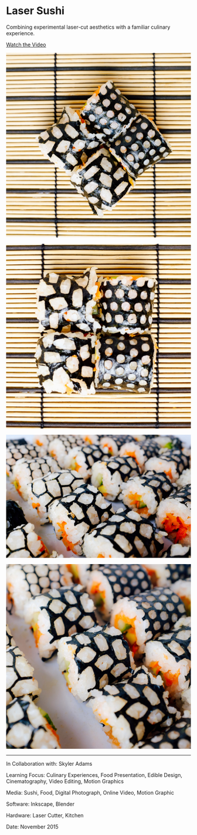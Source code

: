 # Laser Sushi

Combining experimental laser-cut aesthetics with a familiar culinary experience.

[Watch the Video](https://www.youtube.com/watch?v=EK5aldxQQDg)

![](LaserSushi1.jpg)

![](LaserSushi2.jpg)

![](LaserSushi3.jpg)

![](LaserSushi4.jpg)

---

In Collaboration with: Skyler Adams

Learning Focus: Culinary Experiences, Food Presentation, Edible Design, Cinematography, Video Editing, Motion Graphics

Media: Sushi, Food, Digital Photograph, Online Video, Motion Graphic

Software: Inkscape, Blender

Hardware: Laser Cutter, Kitchen

Date: November 2015
